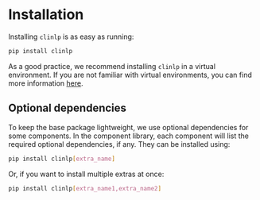# Installation

Installing `clinlp` is as easy as running:

```bash
pip install clinlp
```

As a good practice, we recommend installing `clinlp` in a virtual environment. If you are not familiar with virtual environments, you can find more information [here](https://docs.python.org/3/library/venv.html).

## Optional dependencies

To keep the base package lightweight, we use optional dependencies for some components. In the component library, each component will list the required optional dependencies, if any. They can be installed using:

```bash
pip install clinlp[extra_name]
```

Or, if you want to install multiple extras at once:

```bash
pip install clinlp[extra_name1,extra_name2]
```
